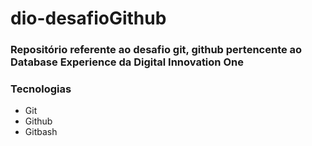 # dio-desafioGithub



### Repositório referente ao desafio git, github pertencente ao Database Experience da Digital Innovation One

### Tecnologias

- Git
- Github
- Gitbash



